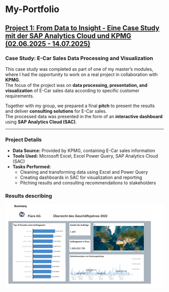 # My-Portfolio

## [Project 1: From Data to Insight - Eine Case Study mit der SAP Analytics Cloud und KPMG (02.06.2025 - 14.07.2025)](https://github.com/DucTung269/KPMG-Casestudy)

### Case Study: E-Car Sales Data Processing and Visualization

This case study was completed as part of one of my master’s modules, where I had the opportunity to work on a real project in collaboration with **KPMG**.  
The focus of the project was on **data processing, presentation, and visualization** of E-Car sales data according to specific customer requirements.  

Together with my group, we prepared a final **pitch** to present the results and deliver **consulting solutions** for E-Car sales.  
The processed data was presented in the form of an **interactive dashboard** using **SAP Analytics Cloud (SAC)**.  

---

### Project Details

- **Data Source:** Provided by KPMG, containing E-Car sales information  
- **Tools Used:** Microsoft Excel, Excel Power Query, SAP Analytics Cloud (SAC)  
- **Tasks Performed:**  
  - Cleaning and transforming data using Excel and Power Query  
  - Creating dashboards in SAC for visualization and reporting  
  - Pitching results and consulting recommendations to stakeholders
 
### Results describing

![alt text](https://github.com/DucTung269/My-Portfolio/blob/5814e5d45b1d2741613d10e63bb8b7e83d0b0d9c/Images/KPMG%20Summery%201.png)
